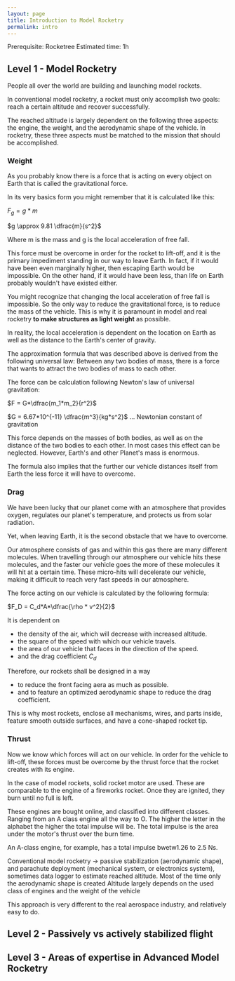 ```yaml
---
layout: page
title: Introduction to Model Rocketry
permalink: intro
---
```

Prerequisite: Rocketree 
Estimated time: 1h
## Level 1 - Model Rocketry 
People all over the world are building and launching model rockets. 

In conventional model rocketry, a rocket must only accomplish two goals: reach a certain altitude and recover successfully. 

The reached altitude is largely dependent on the following three aspects: the engine, the weight, and the aerodynamic shape of the vehicle. In rocketry, these three aspects must be matched to the mission that should be accomplished.
### Weight
As you probably know there is a force that is acting on every object on Earth that is called the gravitational force. 

In its very basics form you might remember that it is calculated like this: 

$F_g = g * m$

$g \approx 9.81  \dfrac{m}{s^2}$ 

Where m is the mass and g is the local acceleration of free fall. 

This force must be overcome in order for the rocket to lift-off, and it is the primary impediment standing in our way to leave Earth. In fact, if it would have been even marginally higher, then escaping Earth would be impossible. On the other hand, if it would have been less, than life on Earth probably wouldn't have existed either. 

You might recognize that changing the local acceleration of free fall is impossible. So the only way to reduce the gravitational force, is to reduce the mass of the vehicle. This is why it is paramount in model and real rocketry **to make structures as light weight** as possible. 

In reality, the local acceleration is dependent on the location on Earth as well as the distance to the Earth's center of gravity. 

The approximation formula that was described above is derived from the following universal law: 
Between any two bodies of mass, there is a force that wants to attract the two bodies of mass to each other. 

The force can be calculation following  Newton's law of universal gravitation: 

$F = G*\dfrac{m_1*m_2}{r^2}$

$G = 6.67*10^{-11} \dfrac{m^3}{kg*s^2}$ ... Newtonian constant of gravitation 

This force depends on the masses of both bodies, as well as on the distance of the two bodies to each other. In most cases this effect can be neglected. However, Earth's and other Planet's mass is enormous. 

The formula also implies that the further our vehicle distances itself from Earth the less force it will have to overcome. 

### Drag 

We have been lucky that our planet come with an atmosphere that provides oxygen, regulates our planet's temperature, and protects us from solar radiation. 

Yet, when leaving Earth, it is the second obstacle that we have to overcome. 

Our atmosphere consists of gas and within this gas there are many different molecules. When travelling through our atmosphere our vehicle hits these molecules, and the faster our vehicle goes the more of these molecules it will hit at a certain time. These micro-hits will decelerate our vehicle, making it difficult to reach very fast speeds in our atmosphere. 

The force acting on our vehicle is calculated by the following formula:

$F_D = C_d*A*\dfrac{\rho * v^2}{2}$

It is dependent on 
- the density of the air, which will decrease with increased altitude. 
- the square of the speed with which our vehicle travels. 
- the area of our vehicle that faces in the direction of the speed. 
- and the drag coefficient $C_d$

Therefore, our rockets shall be designed in a way
- to reduce the front facing aera as much as possible. 
- and to feature an optimized aerodynamic shape to reduce the drag coefficient.

This is why most rockets, enclose all mechanisms, wires, and parts inside, feature smooth outside surfaces, and have a cone-shaped rocket tip. 

### Thrust

Now we know which forces will act on our vehicle. 
In order for the vehicle to lift-off, these forces must be overcome by the thrust force that the rocket creates with its engine. 

In the case of model rockets, solid rocket motor are used. These are comparable to the engine of a fireworks rocket. Once they are ignited, they burn until no full is left. 

These engines are bought online, and classified into different classes. Ranging from an A class engine all the way to O. The higher the letter in the alphabet the higher the total impulse will be. 
The total impulse is the area under the motor's thrust over the burn time.

An A-class engine, for example, has a total impulse bwetw1.26 to 2.5 Ns.





Conventional model rocketry → passive stabilization (aerodynamic shape), and parachute deployment (mechanical system, or electronics system), sometimes data logger to estimate reached altitude. 
Most of the time only the aerodynamic shape is created 
Altitude largely depends on the used class of engines and the weight of the vehicle

This approach is very different to the real aerospace industry, and relatively easy to do. 
## Level 2  - Passively vs actively stabilized flight


## Level 3 - Areas of expertise in Advanced Model Rocketry

